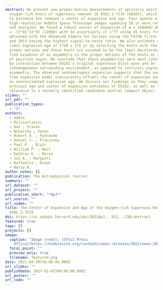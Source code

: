 ```yaml
---
abstract: We present new proper-motion measurements of optically emitting
  oxygen-rich knots of supernova remnant 1E 0102.2-7219 (E0102), which are used
  to estimate the remnant's center of expansion and age. Four epochs of
  high-resolution Hubble Space Telescope images spanning 19 yr were retrieved
  and analyzed. We found a robust center of expansion of α = 1h04m02.48 s and δ
  = -72°01'53"92 (J2000) with 1σ uncertainty of 1"77 using 45 knots from images
  obtained with the Advanced Camera for Surveys using the F475W filter in 2003
  and 2013 having the highest signal-to-noise ratio. We also estimate an upper
  limit explosion age of 1738 ± 175 yr by selecting the knots with the highest
  proper motions and these knots are assumed to be the least decelerated. We
  find evidence of an asymmetry in the proper motions of the knots as a function
  of position angle. We conclude that these asymmetries were most likely caused
  by interaction between E0102's original supernova blast wave and an
  inhomogeneous surrounding environment, as opposed to intrinsic explosion
  asymmetry. The observed nonhomologous expansion suggests that the use of a
  free expansion model inaccurately offsets the center of expansion and leads to
  an overestimated explosion age. We discuss our findings as they compare to
  previous age and center of expansion estimates of E0102, as well as their
  relevance to a recently identified candidate central compact object.
slides: ""
url_pdf: ""
publication_types:
  - "2"
authors:
  - admin
  - Milisavljevic
  - Dan ; Sravan
  - Niharika ; Fesen
  - Robert A. ; Patnaude
  - Daniel J. ; Plucinsky
  - Paul P. ; Blair
  - William P. ; Weil
  - Kathryn E. ; Morse
  - Jon A. ; Margutti
  - Raffaella ; Drout
  - Maria R.
author_notes: []
publication: The Astrophysical Journal
summary: ""
url_dataset: ""
url_project: ""
publication_short: "*ApJ*"
url_source: ""
url_video: ""
title: The Center of Expansion and Age of the Oxygen-rich Supernova Remnant 1E
  0102.2-7219
doi: https://ui.adsabs.harvard.edu/abs/2021ApJ...912...33B/abstract
featured: true
tags: []
projects: []
image:
  caption: "Image credit: [STScI Press
    Office](https://hubblesite.org/contents/news-releases/2021/news-2021-002)"
  focal_point: ""
  preview_only: true
  filename: featured.png
date: 2021-04-30T16:00:00.000Z
url_slides: ""
publishDate: 2017-01-01T00:00:00.000Z
url_poster: ""
url_code: ""
---
```

